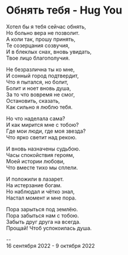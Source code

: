 # Обнять тебя - Hug You

Хотел бы я тебя сейчас обнять, \
Но больно вера не позволит. \
А коли так, прошу принять, \
Те созерцания созвучия, \
И в блеклых снах, вновь увидать, \
Твое лицо благополучия.

Не безразлична ты ко мне, \
И сонный город подтвердит, \
Что я пытался, но болит, \
Болит и ноет вновь душа, \
За то что вовремя не смог, \
Остановить, сказать, \
Как сильно я люблю тебя.

Но что наделала сама? \
И как мирится мне с тобою? \
Где мои люди, где моя звезда? \
Что ярко светит над рекою.

И вновь назначены судьбою. \
Часы спокойствия героям, \
Моей истории любови, \
Что вместе тихо мы сплели.

И положили в лазарет. \
На истерзание богам. \
Но наблюдал и чётко знал, \
Настал момент и мне пора.

Пора зарыться под землёю. \
Пора забыться нам с тобою. \
Забыть друг друга на всегда. \
Прощай! Чтоб успокоилась душа.

\--\
16 сентября 2022 - 9 октября 2022
